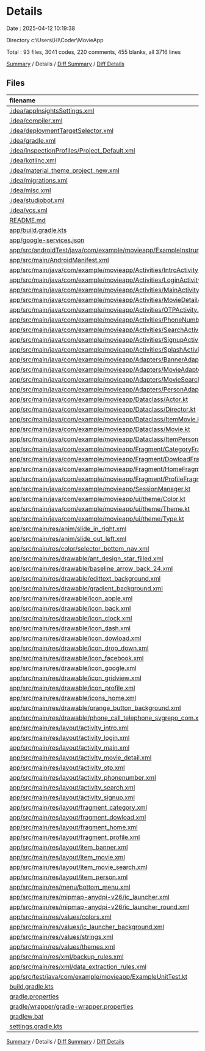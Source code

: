 # Details

Date : 2025-04-12 10:19:38

Directory c:\\Users\\Hi\\Coder\\MovieApp

Total : 93 files,  3041 codes, 220 comments, 455 blanks, all 3716 lines

[Summary](results.md) / Details / [Diff Summary](diff.md) / [Diff Details](diff-details.md)

## Files
| filename | language | code | comment | blank | total |
| :--- | :--- | ---: | ---: | ---: | ---: |
| [.idea/appInsightsSettings.xml](/.idea/appInsightsSettings.xml) | XML | 27 | 0 | 0 | 27 |
| [.idea/compiler.xml](/.idea/compiler.xml) | XML | 6 | 0 | 0 | 6 |
| [.idea/deploymentTargetSelector.xml](/.idea/deploymentTargetSelector.xml) | XML | 21 | 0 | 0 | 21 |
| [.idea/gradle.xml](/.idea/gradle.xml) | XML | 19 | 0 | 0 | 19 |
| [.idea/inspectionProfiles/Project\_Default.xml](/.idea/inspectionProfiles/Project_Default.xml) | XML | 53 | 0 | 0 | 53 |
| [.idea/kotlinc.xml](/.idea/kotlinc.xml) | XML | 6 | 0 | 0 | 6 |
| [.idea/material\_theme\_project\_new.xml](/.idea/material_theme_project_new.xml) | XML | 12 | 0 | 0 | 12 |
| [.idea/migrations.xml](/.idea/migrations.xml) | XML | 10 | 0 | 0 | 10 |
| [.idea/misc.xml](/.idea/misc.xml) | XML | 17 | 0 | 0 | 17 |
| [.idea/studiobot.xml](/.idea/studiobot.xml) | XML | 6 | 0 | 0 | 6 |
| [.idea/vcs.xml](/.idea/vcs.xml) | XML | 6 | 0 | 0 | 6 |
| [README.md](/README.md) | Markdown | 1 | 0 | 1 | 2 |
| [app/build.gradle.kts](/app/build.gradle.kts) | Kotlinscript | 119 | 1 | 18 | 138 |
| [app/google-services.json](/app/google-services.json) | JSON | 47 | 0 | 0 | 47 |
| [app/src/androidTest/java/com/example/movieapp/ExampleInstrumentedTest.kt](/app/src/androidTest/java/com/example/movieapp/ExampleInstrumentedTest.kt) | Kotlin | 14 | 6 | 4 | 24 |
| [app/src/main/AndroidManifest.xml](/app/src/main/AndroidManifest.xml) | XML | 48 | 0 | 3 | 51 |
| [app/src/main/java/com/example/movieapp/Activities/IntroActivity.kt](/app/src/main/java/com/example/movieapp/Activities/IntroActivity.kt) | Kotlin | 34 | 3 | 9 | 46 |
| [app/src/main/java/com/example/movieapp/Activities/LoginActivity.kt](/app/src/main/java/com/example/movieapp/Activities/LoginActivity.kt) | Kotlin | 119 | 5 | 18 | 142 |
| [app/src/main/java/com/example/movieapp/Activities/MainActivity.kt](/app/src/main/java/com/example/movieapp/Activities/MainActivity.kt) | Kotlin | 35 | 4 | 9 | 48 |
| [app/src/main/java/com/example/movieapp/Activities/MovieDetailActivity.kt](/app/src/main/java/com/example/movieapp/Activities/MovieDetailActivity.kt) | Kotlin | 171 | 1 | 25 | 197 |
| [app/src/main/java/com/example/movieapp/Activities/OTPActivity.kt](/app/src/main/java/com/example/movieapp/Activities/OTPActivity.kt) | Kotlin | 43 | 1 | 8 | 52 |
| [app/src/main/java/com/example/movieapp/Activities/PhoneNumberActivity.kt](/app/src/main/java/com/example/movieapp/Activities/PhoneNumberActivity.kt) | Kotlin | 57 | 5 | 11 | 73 |
| [app/src/main/java/com/example/movieapp/Activities/SearchActivity.kt](/app/src/main/java/com/example/movieapp/Activities/SearchActivity.kt) | Kotlin | 90 | 12 | 14 | 116 |
| [app/src/main/java/com/example/movieapp/Activities/SignupActivity.kt](/app/src/main/java/com/example/movieapp/Activities/SignupActivity.kt) | Kotlin | 57 | 0 | 10 | 67 |
| [app/src/main/java/com/example/movieapp/Activities/SplashActivity.kt](/app/src/main/java/com/example/movieapp/Activities/SplashActivity.kt) | Kotlin | 33 | 9 | 8 | 50 |
| [app/src/main/java/com/example/movieapp/Adapters/BannerAdapter.kt](/app/src/main/java/com/example/movieapp/Adapters/BannerAdapter.kt) | Kotlin | 25 | 1 | 7 | 33 |
| [app/src/main/java/com/example/movieapp/Adapters/MovieAdapter.kt](/app/src/main/java/com/example/movieapp/Adapters/MovieAdapter.kt) | Kotlin | 32 | 0 | 5 | 37 |
| [app/src/main/java/com/example/movieapp/Adapters/MovieSearchAdapter.kt](/app/src/main/java/com/example/movieapp/Adapters/MovieSearchAdapter.kt) | Kotlin | 32 | 0 | 6 | 38 |
| [app/src/main/java/com/example/movieapp/Adapters/PersonAdapter.kt](/app/src/main/java/com/example/movieapp/Adapters/PersonAdapter.kt) | Kotlin | 28 | 0 | 7 | 35 |
| [app/src/main/java/com/example/movieapp/Dataclass/Actor.kt](/app/src/main/java/com/example/movieapp/Dataclass/Actor.kt) | Kotlin | 6 | 0 | 2 | 8 |
| [app/src/main/java/com/example/movieapp/Dataclass/Director.kt](/app/src/main/java/com/example/movieapp/Dataclass/Director.kt) | Kotlin | 5 | 0 | 2 | 7 |
| [app/src/main/java/com/example/movieapp/Dataclass/ItemMovie.kt](/app/src/main/java/com/example/movieapp/Dataclass/ItemMovie.kt) | Kotlin | 9 | 0 | 2 | 11 |
| [app/src/main/java/com/example/movieapp/Dataclass/Movie.kt](/app/src/main/java/com/example/movieapp/Dataclass/Movie.kt) | Kotlin | 18 | 0 | 2 | 20 |
| [app/src/main/java/com/example/movieapp/Dataclass/ItemPerson.kt](/app/src/main/java/com/example/movieapp/Dataclass/ItemPerson.kt) | Kotlin | 6 | 0 | 3 | 9 |
| [app/src/main/java/com/example/movieapp/Fragment/CategoryFragment.kt](/app/src/main/java/com/example/movieapp/Fragment/CategoryFragment.kt) | Kotlin | 4 | 0 | 2 | 6 |
| [app/src/main/java/com/example/movieapp/Fragment/DowloadFragment.kt](/app/src/main/java/com/example/movieapp/Fragment/DowloadFragment.kt) | Kotlin | 4 | 0 | 2 | 6 |
| [app/src/main/java/com/example/movieapp/Fragment/HomeFragment.kt](/app/src/main/java/com/example/movieapp/Fragment/HomeFragment.kt) | Kotlin | 189 | 40 | 38 | 267 |
| [app/src/main/java/com/example/movieapp/Fragment/ProfileFragment.kt](/app/src/main/java/com/example/movieapp/Fragment/ProfileFragment.kt) | Kotlin | 4 | 0 | 2 | 6 |
| [app/src/main/java/com/example/movieapp/SessionManager.kt](/app/src/main/java/com/example/movieapp/SessionManager.kt) | Kotlin | 39 | 6 | 9 | 54 |
| [app/src/main/java/com/example/movieapp/ui/theme/Color.kt](/app/src/main/java/com/example/movieapp/ui/theme/Color.kt) | Kotlin | 8 | 0 | 3 | 11 |
| [app/src/main/java/com/example/movieapp/ui/theme/Theme.kt](/app/src/main/java/com/example/movieapp/ui/theme/Theme.kt) | Kotlin | 41 | 10 | 7 | 58 |
| [app/src/main/java/com/example/movieapp/ui/theme/Type.kt](/app/src/main/java/com/example/movieapp/ui/theme/Type.kt) | Kotlin | 15 | 17 | 2 | 34 |
| [app/src/main/res/anim/slide\_in\_right.xml](/app/src/main/res/anim/slide_in_right.xml) | XML | 5 | 0 | 1 | 6 |
| [app/src/main/res/anim/slide\_out\_left.xml](/app/src/main/res/anim/slide_out_left.xml) | XML | 5 | 0 | 1 | 6 |
| [app/src/main/res/color/selector\_bottom\_nav.xml](/app/src/main/res/color/selector_bottom_nav.xml) | XML | 5 | 0 | 0 | 5 |
| [app/src/main/res/drawable/ant\_design\_star\_filled.xml](/app/src/main/res/drawable/ant_design_star_filled.xml) | XML | 9 | 0 | 1 | 10 |
| [app/src/main/res/drawable/baseline\_arrow\_back\_24.xml](/app/src/main/res/drawable/baseline_arrow_back_24.xml) | XML | 10 | 0 | 4 | 14 |
| [app/src/main/res/drawable/edittext\_background.xml](/app/src/main/res/drawable/edittext_background.xml) | XML | 9 | 0 | 0 | 9 |
| [app/src/main/res/drawable/gradient\_background.xml](/app/src/main/res/drawable/gradient_background.xml) | XML | 11 | 0 | 0 | 11 |
| [app/src/main/res/drawable/icon\_apple.xml](/app/src/main/res/drawable/icon_apple.xml) | XML | 20 | 0 | 1 | 21 |
| [app/src/main/res/drawable/icon\_back.xml](/app/src/main/res/drawable/icon_back.xml) | XML | 3 | 0 | 3 | 6 |
| [app/src/main/res/drawable/icon\_clock.xml](/app/src/main/res/drawable/icon_clock.xml) | XML | 9 | 0 | 1 | 10 |
| [app/src/main/res/drawable/icon\_dash.xml](/app/src/main/res/drawable/icon_dash.xml) | XML | 11 | 0 | 1 | 12 |
| [app/src/main/res/drawable/icon\_dowload.xml](/app/src/main/res/drawable/icon_dowload.xml) | XML | 4 | 0 | 4 | 8 |
| [app/src/main/res/drawable/icon\_drop\_down.xml](/app/src/main/res/drawable/icon_drop_down.xml) | XML | 3 | 0 | 3 | 6 |
| [app/src/main/res/drawable/icon\_facebook.xml](/app/src/main/res/drawable/icon_facebook.xml) | XML | 24 | 0 | 1 | 25 |
| [app/src/main/res/drawable/icon\_google.xml](/app/src/main/res/drawable/icon_google.xml) | XML | 22 | 0 | 1 | 23 |
| [app/src/main/res/drawable/icon\_gridview.xml](/app/src/main/res/drawable/icon_gridview.xml) | XML | 21 | 3 | 8 | 32 |
| [app/src/main/res/drawable/icon\_profile.xml](/app/src/main/res/drawable/icon_profile.xml) | XML | 3 | 0 | 3 | 6 |
| [app/src/main/res/drawable/icons\_home.xml](/app/src/main/res/drawable/icons_home.xml) | XML | 9 | 0 | 1 | 10 |
| [app/src/main/res/drawable/orange\_button\_background.xml](/app/src/main/res/drawable/orange_button_background.xml) | XML | 9 | 0 | 0 | 9 |
| [app/src/main/res/drawable/phone\_call\_telephone\_svgrepo\_com.xml](/app/src/main/res/drawable/phone_call_telephone_svgrepo_com.xml) | XML | 6 | 0 | 6 | 12 |
| [app/src/main/res/layout/activity\_intro.xml](/app/src/main/res/layout/activity_intro.xml) | XML | 85 | 0 | 17 | 102 |
| [app/src/main/res/layout/activity\_login.xml](/app/src/main/res/layout/activity_login.xml) | XML | 144 | 3 | 13 | 160 |
| [app/src/main/res/layout/activity\_main.xml](/app/src/main/res/layout/activity_main.xml) | XML | 29 | 0 | 3 | 32 |
| [app/src/main/res/layout/activity\_movie\_detail.xml](/app/src/main/res/layout/activity_movie_detail.xml) | XML | 265 | 0 | 40 | 305 |
| [app/src/main/res/layout/activity\_otp.xml](/app/src/main/res/layout/activity_otp.xml) | XML | 88 | 0 | 7 | 95 |
| [app/src/main/res/layout/activity\_phonenumber.xml](/app/src/main/res/layout/activity_phonenumber.xml) | XML | 66 | 0 | 2 | 68 |
| [app/src/main/res/layout/activity\_search.xml](/app/src/main/res/layout/activity_search.xml) | XML | 45 | 2 | 7 | 54 |
| [app/src/main/res/layout/activity\_signup.xml](/app/src/main/res/layout/activity_signup.xml) | XML | 133 | 0 | 11 | 144 |
| [app/src/main/res/layout/fragment\_category.xml](/app/src/main/res/layout/fragment_category.xml) | XML | 13 | 0 | 1 | 14 |
| [app/src/main/res/layout/fragment\_dowload.xml](/app/src/main/res/layout/fragment_dowload.xml) | XML | 13 | 0 | 1 | 14 |
| [app/src/main/res/layout/fragment\_home.xml](/app/src/main/res/layout/fragment_home.xml) | XML | 94 | 5 | 14 | 113 |
| [app/src/main/res/layout/fragment\_profile.xml](/app/src/main/res/layout/fragment_profile.xml) | XML | 13 | 0 | 1 | 14 |
| [app/src/main/res/layout/item\_banner.xml](/app/src/main/res/layout/item_banner.xml) | XML | 10 | 0 | 1 | 11 |
| [app/src/main/res/layout/item\_movie.xml](/app/src/main/res/layout/item_movie.xml) | XML | 72 | 7 | 11 | 90 |
| [app/src/main/res/layout/item\_movie\_search.xml](/app/src/main/res/layout/item_movie_search.xml) | XML | 76 | 0 | 11 | 87 |
| [app/src/main/res/layout/item\_person.xml](/app/src/main/res/layout/item_person.xml) | XML | 31 | 0 | 4 | 35 |
| [app/src/main/res/menu/bottom\_menu.xml](/app/src/main/res/menu/bottom_menu.xml) | XML | 19 | 0 | 1 | 20 |
| [app/src/main/res/mipmap-anydpi-v26/ic\_launcher.xml](/app/src/main/res/mipmap-anydpi-v26/ic_launcher.xml) | XML | 5 | 0 | 0 | 5 |
| [app/src/main/res/mipmap-anydpi-v26/ic\_launcher\_round.xml](/app/src/main/res/mipmap-anydpi-v26/ic_launcher_round.xml) | XML | 5 | 0 | 0 | 5 |
| [app/src/main/res/values/colors.xml](/app/src/main/res/values/colors.xml) | XML | 19 | 0 | 1 | 20 |
| [app/src/main/res/values/ic\_launcher\_background.xml](/app/src/main/res/values/ic_launcher_background.xml) | XML | 4 | 0 | 0 | 4 |
| [app/src/main/res/values/strings.xml](/app/src/main/res/values/strings.xml) | XML | 3 | 0 | 0 | 3 |
| [app/src/main/res/values/themes.xml](/app/src/main/res/values/themes.xml) | XML | 4 | 0 | 2 | 6 |
| [app/src/main/res/xml/backup\_rules.xml](/app/src/main/res/xml/backup_rules.xml) | XML | 3 | 10 | 0 | 13 |
| [app/src/main/res/xml/data\_extraction\_rules.xml](/app/src/main/res/xml/data_extraction_rules.xml) | XML | 5 | 14 | 0 | 19 |
| [app/src/test/java/com/example/movieapp/ExampleUnitTest.kt](/app/src/test/java/com/example/movieapp/ExampleUnitTest.kt) | Kotlin | 9 | 5 | 3 | 17 |
| [build.gradle.kts](/build.gradle.kts) | Kotlinscript | 4 | 1 | 0 | 5 |
| [gradle.properties](/gradle.properties) | Properties | 4 | 19 | 0 | 23 |
| [gradle/wrapper/gradle-wrapper.properties](/gradle/wrapper/gradle-wrapper.properties) | Properties | 5 | 1 | 1 | 7 |
| [gradlew.bat](/gradlew.bat) | Batch | 39 | 29 | 22 | 90 |
| [settings.gradle.kts](/settings.gradle.kts) | Kotlinscript | 22 | 0 | 2 | 24 |

[Summary](results.md) / Details / [Diff Summary](diff.md) / [Diff Details](diff-details.md)